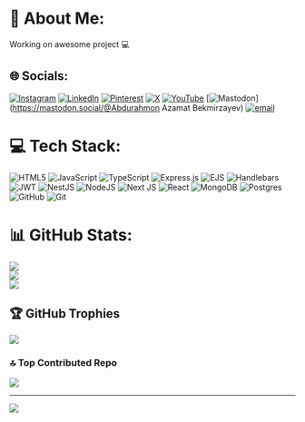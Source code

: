 # 💫 About Me:
Working on awesome project 💻


## 🌐 Socials:
[![Instagram](https://img.shields.io/badge/Instagram-%23E4405F.svg?logo=Instagram&logoColor=white)](https://instagram.com/bekmirzayev_page) [![LinkedIn](https://img.shields.io/badge/LinkedIn-%230077B5.svg?logo=linkedin&logoColor=white)](https://linkedin.com/in/linkedin.com/in/abdurahmon-bekmirzayev-36345a313) [![Pinterest](https://img.shields.io/badge/Pinterest-%23E60023.svg?logo=Pinterest&logoColor=white)](https://pinterest.com/abdurahmonbekmirzayev3) [![X](https://img.shields.io/badge/X-black.svg?logo=X&logoColor=white)](https://x.com/@Abdurahmon17384) [![YouTube](https://img.shields.io/badge/YouTube-%23FF0000.svg?logo=YouTube&logoColor=white)](https://youtube.com/@@404developer) [![Mastodon](https://img.shields.io/badge/-MASTODON-%232B90D9?logo=mastodon&logoColor=white)](https://mastodon.social/@Abdurahmon Azamat Bekmirzayev) [![email](https://img.shields.io/badge/Email-D14836?logo=gmail&logoColor=white)](mailto:abdurahmonbekmirzayev3@gmail.com) 

# 💻 Tech Stack:
![HTML5](https://img.shields.io/badge/html5-%23E34F26.svg?style=for-the-badge&logo=html5&logoColor=white) ![JavaScript](https://img.shields.io/badge/javascript-%23323330.svg?style=for-the-badge&logo=javascript&logoColor=%23F7DF1E) ![TypeScript](https://img.shields.io/badge/typescript-%23007ACC.svg?style=for-the-badge&logo=typescript&logoColor=white) ![Express.js](https://img.shields.io/badge/express.js-%23404d59.svg?style=for-the-badge&logo=express&logoColor=%2361DAFB) ![EJS](https://img.shields.io/badge/ejs-%23B4CA65.svg?style=for-the-badge&logo=ejs&logoColor=black) ![Handlebars](https://img.shields.io/badge/Handlebars-%23000000?style=for-the-badge&logo=Handlebars.js&logoColor=white) ![JWT](https://img.shields.io/badge/JWT-black?style=for-the-badge&logo=JSON%20web%20tokens) ![NestJS](https://img.shields.io/badge/nestjs-%23E0234E.svg?style=for-the-badge&logo=nestjs&logoColor=white) ![NodeJS](https://img.shields.io/badge/node.js-6DA55F?style=for-the-badge&logo=node.js&logoColor=white) ![Next JS](https://img.shields.io/badge/Next-black?style=for-the-badge&logo=next.js&logoColor=white) ![React](https://img.shields.io/badge/react-%2320232a.svg?style=for-the-badge&logo=react&logoColor=%2361DAFB) ![MongoDB](https://img.shields.io/badge/MongoDB-%234ea94b.svg?style=for-the-badge&logo=mongodb&logoColor=white) ![Postgres](https://img.shields.io/badge/postgres-%23316192.svg?style=for-the-badge&logo=postgresql&logoColor=white) ![GitHub](https://img.shields.io/badge/github-%23121011.svg?style=for-the-badge&logo=github&logoColor=white) ![Git](https://img.shields.io/badge/git-%23F05033.svg?style=for-the-badge&logo=git&logoColor=white)
# 📊 GitHub Stats:
![](https://github-readme-stats.vercel.app/api?username=bekmirzayevabdurahmon&theme=dark&hide_border=false&include_all_commits=false&count_private=false)<br/>
![](https://nirzak-streak-stats.vercel.app/?user=bekmirzayevabdurahmon&theme=dark&hide_border=false)<br/>
![](https://github-readme-stats.vercel.app/api/top-langs/?username=bekmirzayevabdurahmon&theme=dark&hide_border=false&include_all_commits=false&count_private=false&layout=compact)

## 🏆 GitHub Trophies
![](https://github-profile-trophy.vercel.app/?username=bekmirzayevabdurahmon&theme=radical&no-frame=false&no-bg=true&margin-w=4)

### 🔝 Top Contributed Repo
![](https://github-contributor-stats.vercel.app/api?username=bekmirzayevabdurahmon&limit=5&theme=dark&combine_all_yearly_contributions=true)

---
[![](https://visitcount.itsvg.in/api?id=bekmirzayevabdurahmon&icon=0&color=0)](https://visitcount.itsvg.in)

<!-- Proudly created with GPRM ( https://gprm.itsvg.in ) -->
